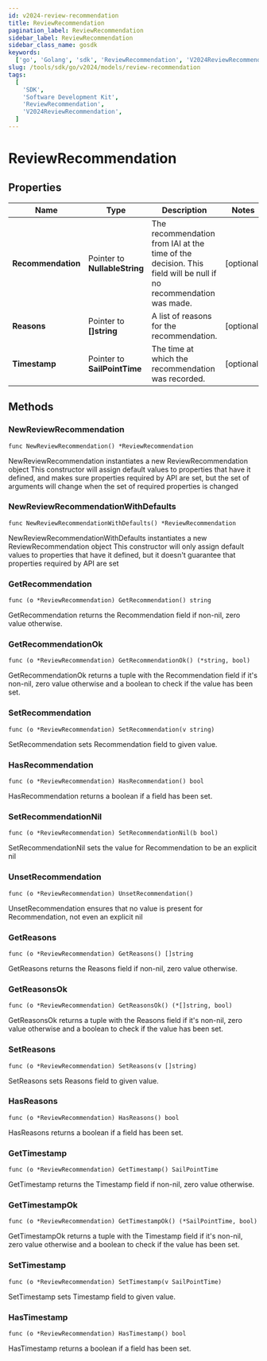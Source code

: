 ```yaml
---
id: v2024-review-recommendation
title: ReviewRecommendation
pagination_label: ReviewRecommendation
sidebar_label: ReviewRecommendation
sidebar_class_name: gosdk
keywords:
  ['go', 'Golang', 'sdk', 'ReviewRecommendation', 'V2024ReviewRecommendation']
slug: /tools/sdk/go/v2024/models/review-recommendation
tags:
  [
    'SDK',
    'Software Development Kit',
    'ReviewRecommendation',
    'V2024ReviewRecommendation',
  ]
---
```


# ReviewRecommendation

## Properties

| Name | Type | Description | Notes |
| --- | --- | --- | --- |
| **Recommendation** | Pointer to **NullableString** | The recommendation from IAI at the time of the decision. This field will be null if no recommendation was made. | [optional] |
| **Reasons** | Pointer to **[]string** | A list of reasons for the recommendation. | [optional] |
| **Timestamp** | Pointer to **SailPointTime** | The time at which the recommendation was recorded. | [optional] |

## Methods

### NewReviewRecommendation

`func NewReviewRecommendation() *ReviewRecommendation`

NewReviewRecommendation instantiates a new ReviewRecommendation object This constructor will assign default values to properties that have it defined, and makes sure properties required by API are set, but the set of arguments will change when the set of required properties is changed

### NewReviewRecommendationWithDefaults

`func NewReviewRecommendationWithDefaults() *ReviewRecommendation`

NewReviewRecommendationWithDefaults instantiates a new ReviewRecommendation object This constructor will only assign default values to properties that have it defined, but it doesn't guarantee that properties required by API are set

### GetRecommendation

`func (o *ReviewRecommendation) GetRecommendation() string`

GetRecommendation returns the Recommendation field if non-nil, zero value otherwise.

### GetRecommendationOk

`func (o *ReviewRecommendation) GetRecommendationOk() (*string, bool)`

GetRecommendationOk returns a tuple with the Recommendation field if it's non-nil, zero value otherwise and a boolean to check if the value has been set.

### SetRecommendation

`func (o *ReviewRecommendation) SetRecommendation(v string)`

SetRecommendation sets Recommendation field to given value.

### HasRecommendation

`func (o *ReviewRecommendation) HasRecommendation() bool`

HasRecommendation returns a boolean if a field has been set.

### SetRecommendationNil

`func (o *ReviewRecommendation) SetRecommendationNil(b bool)`

SetRecommendationNil sets the value for Recommendation to be an explicit nil

### UnsetRecommendation

`func (o *ReviewRecommendation) UnsetRecommendation()`

UnsetRecommendation ensures that no value is present for Recommendation, not even an explicit nil

### GetReasons

`func (o *ReviewRecommendation) GetReasons() []string`

GetReasons returns the Reasons field if non-nil, zero value otherwise.

### GetReasonsOk

`func (o *ReviewRecommendation) GetReasonsOk() (*[]string, bool)`

GetReasonsOk returns a tuple with the Reasons field if it's non-nil, zero value otherwise and a boolean to check if the value has been set.

### SetReasons

`func (o *ReviewRecommendation) SetReasons(v []string)`

SetReasons sets Reasons field to given value.

### HasReasons

`func (o *ReviewRecommendation) HasReasons() bool`

HasReasons returns a boolean if a field has been set.

### GetTimestamp

`func (o *ReviewRecommendation) GetTimestamp() SailPointTime`

GetTimestamp returns the Timestamp field if non-nil, zero value otherwise.

### GetTimestampOk

`func (o *ReviewRecommendation) GetTimestampOk() (*SailPointTime, bool)`

GetTimestampOk returns a tuple with the Timestamp field if it's non-nil, zero value otherwise and a boolean to check if the value has been set.

### SetTimestamp

`func (o *ReviewRecommendation) SetTimestamp(v SailPointTime)`

SetTimestamp sets Timestamp field to given value.

### HasTimestamp

`func (o *ReviewRecommendation) HasTimestamp() bool`

HasTimestamp returns a boolean if a field has been set.
